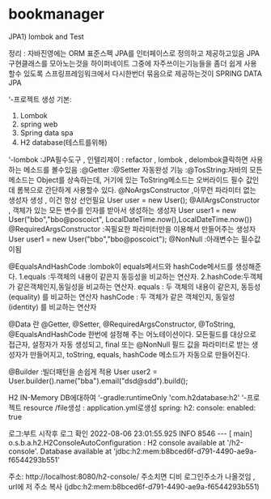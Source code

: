 # bookmanager
JPA1) lombok and Test

정리 : 
자바진영에는 ORM 표준스펙 JPA를 인터페이스로 정의하고 제공하고있음
JPA구현클래스를 모아노는것을 하이퍼네이트
그중에 자주쓰이는기능들을 좀더 쉽게 사용할수 있도록 스프링프레임워크에서 다시한번더 묶음으로 제공하는것이 
SPRING DATA JPA


‘-프로젝트 생성 기본:
1. Lombok 
2. spring web
3. Spring data spa
4.  H2 database(테스트를위해)

‘-lombok
:JPA필수도구 , 인텔리제이 : refactor , lombok , delombok클릭하면 사용하는 메소드를 볼수있음
:@Getter
:@Setter 자동완성 기능
:@TosString:자바의 모든 메소드는 Object를 상속하는데, 거기에 있는 ToString메소드는 오버라이드 필수 값인데
롬복으로 간단하게 사용할수 있다.
@NoArgsConstructor ,아무런 파라미터 없는 생성자 생성 , 이건 항상 선언필요 
User user = new User();
@AllArgsConstructor , 객체가 있는 모든 변수를 인자를 받아서 생성하는 생성자
User user1 = new User("bbo","bbo@poscoict", LocalDateTime.now(),LocalDateTime.now())
@RequiredArgsConstructor 
:꼭필요한 파라미터만을 이용해서 만들어주는 생성자
User user1 = new User("bbo","bbo@poscoict");
@NonNull
:아래변수는 필수값이됨

@EqualsAndHashCode
:lombok이 equals메서드와 hashCode메서드를 생성해준다.
1.equals :두객체의 내용이 같은지 동등성을 비교하는 연산자.
2.hashCode:두객체가 같은객체인지,동일성을 비교하는 연산자.
equals : 두 객체의 내용이 같은지, 동등성(equality) 를 비교하는 연산자
hashCode : 두 객체가 같은 객체인지, 동일성(identity) 를 비교하는 연산자


@Data 란
@Getter, @Setter, @RequiredArgsConstructor, @ToString, @EqualsAndHashCode 한번에 설정해 주는 어노테이션이다.
모든필드를 대상으로 접근자, 설정자가 자동 생성되고, final 또는 @NonNull 필드 값을 파라미터로 받는 생성자가 만들어지고, toString, equals, hashCode 메소드가 자동으로 만들어진다.

@Builder
:빌더패턴을 손쉽게 적용
User user2 = User.builder().name("bba").email("dsd@sdd").build();



H2 IN-Memory DB에대하여
‘-gradle:runtimeOnly 'com.h2database:h2'
‘-프로젝트 resource /file생성 : application.yml로생성
spring:
  h2:
    console:
      enabled: true

로그:부트 시작후 로그 확인
2022-08-06 23:01:55.925  INFO 8546 --- [           main] o.s.b.a.h2.H2ConsoleAutoConfiguration    : H2 console available at '/h2-console'. Database available at 'jdbc:h2:mem:b8bced6f-d791-4490-ae9a-f6544293b551'

주소:
http://localhost:8080/h2-console/
주소치면 디비 로그인주소가 나올것임 , url에 저 주소 복사  (jdbc:h2:mem:b8bced6f-d791-4490-ae9a-f6544293b551)

